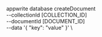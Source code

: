 appwrite database createDocument \
        --collectionId [COLLECTION_ID] \
        --documentId [DOCUMENT_ID] \
        --data '{ "key": "value" }' \


